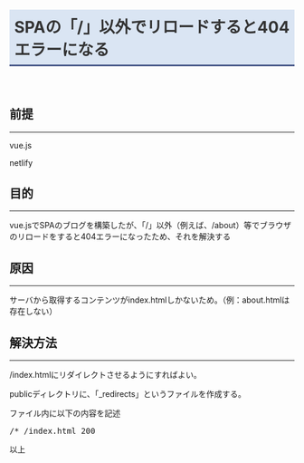 # SPAの「/」以外でリロードすると404エラーになる
　

## 前提
***

vue.js

netlify

## 目的
***

vue.jsでSPAのブログを構築したが、「/」以外（例えば、/about）等でブラウザのリロードをすると404エラーになったため、それを解決する

## 原因
***

サーバから取得するコンテンツがindex.htmlしかないため。（例：about.htmlは存在しない）

## 解決方法
***

/index.htmlにリダイレクトさせるようにすればよい。

publicディレクトリに、「_redirects」というファイルを作成する。

ファイル内に以下の内容を記述

<kbd>/* /index.html 200</kbd>

以上

<style>

h1 {
    padding: 0.3em;
    color: #333;
    background: #dae5f3;
    border-bottom: solid 3px #455586;
}

</style>